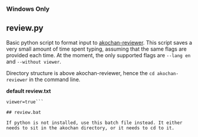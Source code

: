 ### Windows Only

## review.py

Basic python script to format input to [akochan-reviewer](https://github.com/Equim-chan/akochan-reviewer). This script saves a very small amount of time spent typing, assuming that the same flags are provided each time. At the moment, the only supported flags are `--lang en` and `--without viewer`.

Directory structure is above akochan-reviewer, hence the `cd akochan-reviewer` in the command line.

**default review.txt**

```en=true
viewer=true```

## review.bat

If python is not installed, use this batch file instead. It either needs to sit in the akochan directory, or it needs to cd to it.
